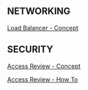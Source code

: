 
## NETWORKING
[Load Balancer - Concept](https://docs.microsoft.com/en-us/azure/load-balancer/load-balancer-overview)

## SECURITY
[Access Review - Concept](https://docs.microsoft.com/en-us/azure/active-directory/governance/access-reviews-overview)

[Access Review - How To](https://docs.microsoft.com/en-us/azure/active-directory/governance/create-access-review)

